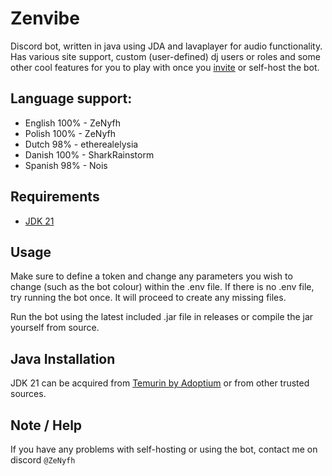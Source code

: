 # Zenvibe

Discord bot, written in java using JDA and lavaplayer for audio functionality. Has various site support, custom (user-defined)
dj users or roles and some other cool features for you to play with once you [invite](http://zenvibe.ddns.net/) or self-host the bot.

## Language support:
* English 100% - ZeNyfh
* Polish 100% - ZeNyfh
* Dutch 98% - etherealelysia
* Danish 100% - SharkRainstorm
* Spanish 98% - Nois

## Requirements

* [JDK 21](https://adoptium.net/temurin/releases/?version=21&package=jdk)

## Usage

Make sure to define a token and change any parameters you wish to change (such as the bot colour) within the .env file.
If there is no .env file, try running the bot once. It will proceed to create any missing files.

Run the bot using the latest included .jar file in releases or compile the jar yourself from source.

## Java Installation

JDK 21 can be acquired from [Temurin by Adoptium](https://adoptium.net/temurin/releases/?version=21&package=jdk) or from other trusted sources.

## Note / Help

If you have any problems with self-hosting or using the bot, contact me on discord `@ZeNyfh`
